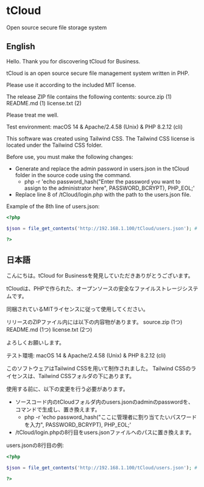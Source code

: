 # tCloud
Open source secure file storage system

## English
Hello. Thank you for discovering tCloud for Business.

tCloud is an open source secure file management system written in PHP.

Please use it according to the included MIT license.

The release ZIP file contains the following contents:
source.zip (1)
README.md (1)
license.txt (2)

Please treat me well.

Test environment: macOS 14 & Apache/2.4.58 (Unix) & PHP 8.2.12 (cli)

This software was created using Tailwind CSS. The Tailwind CSS license is located under the Tailwind CSS folder.

Before use, you must make the following changes:

- Generate and replace the admin password in users.json in the tCloud folder in the source code using the command.
  - php -r 'echo password_hash("Enter the password you want to assign to the administrator here", PASSWORD_BCRYPT), PHP_EOL;' 
- Replace line 8 of /tCloud/login.php with the path to the users.json file.

Example of the 8th line of users.json:
```php
<?php

$json = file_get_contents('http://192.168.1.100/tCloud/users.json'); # Example

?>
```

## 日本語
こんにちは。tCloud for Businessを発見していただきありがとうございます。

tCloudは、PHPで作られた、オープンソースの安全なファイルストレージシステムです。

同梱されているMITライセンスに従って使用してください。

リリースのZIPファイル内には以下の内容物があります。
source.zip (1つ)
README.md (1つ)
license.txt (2つ)

よろしくお願いします。

テスト環境:
macOS 14 & 
Apache/2.4.58 (Unix) & 
PHP 8.2.12 (cli)


このソフトウェアはTailwind CSSを用いて制作されました。
Tailwind CSSのライセンスは、Tailwind CSSフォルダの下にあります。

使用する前に、以下の変更を行う必要があります。
- ソースコード内のtCloudフォルダ内のusers.jsonのadminのpasswordを、コマンドで生成し、置き換えます。
  -  php -r 'echo password_hash("ここに管理者に割り当てたいパスワードを入力", PASSWORD_BCRYPT), PHP_EOL;'
- /tCloud/login.phpの8行目をusers.jsonファイルへのパスに置き換えます。

users.jsonの8行目の例:
```php
<?php

$json = file_get_contents('http://192.168.1.100/tCloud/users.json'); # Example

?>
```
